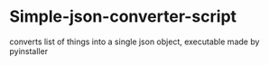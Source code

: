 # Simple-json-converter-script
converts list of things into a single json object, executable made by pyinstaller
